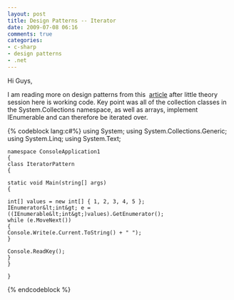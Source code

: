 ```yaml
---
layout: post
title: Design Patterns -- Iterator
date: 2009-07-08 06:16
comments: true
categories:
- c-sharp
- design patterns
- .net
---
```

Hi Guys,

I am reading more on design patterns from this  <a title="Read This" href="http://msdn.microsoft.com/en-us/magazine/cc188707.aspx" target="_blank">article</a> after little theory session here is working code. Key point was all of the collection classes in the System.Collections namespace, as well as arrays, implement IEnumerable and can therefore be iterated over.

{% codeblock lang:c#%}
	using System;
	using System.Collections.Generic;
	using System.Linq;
	using System.Text;

	namespace ConsoleApplication1
	{
	class IteratorPattern
	{

	static void Main(string[] args)
	{

	int[] values = new int[] { 1, 2, 3, 4, 5 };
	IEnumerator&lt;int&gt; e = ((IEnumerable&lt;int&gt;)values).GetEnumerator();
	while (e.MoveNext())
	{
	Console.Write(e.Current.ToString() + " ");
	}

	Console.ReadKey();
	}
	}

	}
{% endcodeblock %}
